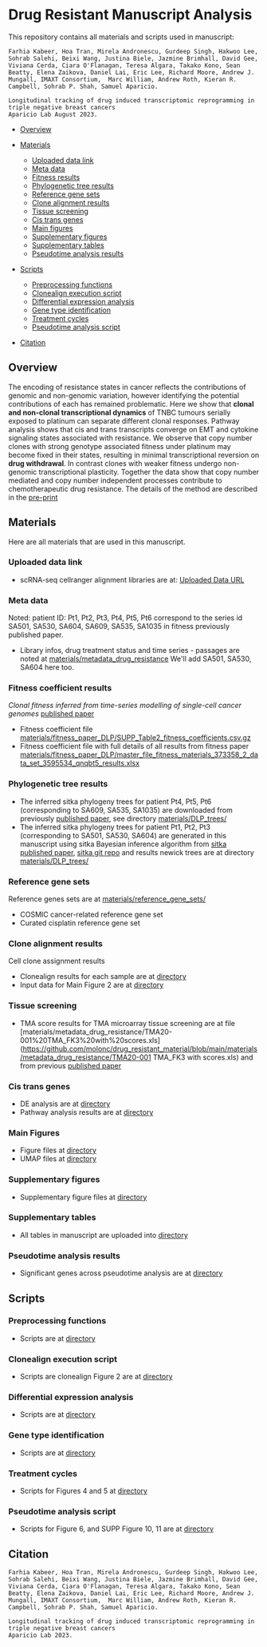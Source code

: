 
# Drug Resistant Manuscript Analysis

This repository contains all materials and scripts used in manuscript: 
```
Farhia Kabeer, Hoa Tran, Mirela Andronescu, Gurdeep Singh, Hakwoo Lee, Sohrab Salehi, Beixi Wang, Justina Biele, Jazmine Brimhall, David Gee, Viviana Cerda, Ciara O'Flanagan, Teresa Algara, Takako Kono, Sean Beatty, Elena Zaikova, Daniel Lai, Eric Lee, Richard Moore, Andrew J. Mungall, IMAXT Consortium,  Marc William, Andrew Roth, Kieran R. Campbell, Sohrab P. Shah, Samuel Aparicio.

Longitudinal tracking of drug induced transcriptomic reprogramming in triple negative breast cancers
Aparicio Lab August 2023. 

```

- [Overview](#overview)
- [Materials](#materials)
  - [Uploaded data link](#uploaded-data-link)
  - [Meta data](#meta-data)
  - [Fitness results](#fitness-coefficient-results)
  - [Phylogenetic tree results](#phylogenetic-tree-results)
  - [Reference gene sets](#reference-gene-sets)
  - [Clone alignment results](#clone-alignment-results)
  - [Tissue screening](#tissue-screening)
  - [Cis trans genes](#cis-trans-genes)
  - [Main figures](#main-figures)
  - [Supplementary figures](#supplementary-figures)
  - [Supplementary tables](#supplementary-tables)
  - [Pseudotime analysis results](#pseudotime-analysis-results)
 
- [Scripts](#scripts)
  - [Preprocessing functions](#preprocessing-functions)
  - [Clonealign execution script](#clonealign-execution-script)
  - [Differential expression analysis](#differential-expression-analysis)
  - [Gene type identification](#gene-type-identification)
  - [Treatment cycles](#treatment-cycles)
  - [Pseudotime analysis script](#pseudotime-analysis-script)
- [Citation](#citation)


## Overview

The encoding of resistance states in cancer reflects the contributions of genomic and non-genomic variation, however identifying the potential contributions of each has remained problematic. Here we show that **clonal and non-clonal transcriptional dynamics** of TNBC tumours serially exposed to platinum can separate different clonal responses. Pathway analysis shows that cis and trans transcripts converge on EMT and cytokine signaling states associated with resistance. We observe that copy number clones with strong genotype associated fitness under platinum may become fixed in their states, resulting in minimal transcriptional reversion on **drug withdrawal**. In contrast clones with weaker fitness undergo non-genomic transcriptional plasticity. Together the data show that copy number mediated and copy number independent processes contribute to chemotherapeutic drug resistance.
The details of the method are described in the [pre-print](https://www.biorxiv.org/content/uploadme_TODO) 



## Materials
Here are all materials that are used in this manuscript. 

### Uploaded data link
- scRNA-seq cellranger alignment libraries are at: [Uploaded Data URL](https://ega-archive.org/studies/EGAS00001007242)


### Meta data
Noted: patient ID: Pt1, Pt2, Pt3, Pt4, Pt5, Pt6 correspond to the series id SA501, SA530, SA604, SA609, SA535, SA1035 in fitness previously published paper. 
- Library infos, drug treatment status and time series - passages are noted at [materials/metadata_drug_resistance](https://github.com/molonc/drug_resistant_material/tree/main/materials/metadata_drug_resistance/)
We'll add SA501, SA530, SA604 here too.


### Fitness coefficient results
*Clonal fitness inferred from time-series modelling of single-cell cancer genomes* [published paper](http://dx.doi.org/10.1038/s41586-021-03648-3)

- Fitness coefficient file [materials/fitness_paper_DLP/SUPP_Table2_fitness_coefficients.csv.gz](https://github.com/molonc/drug_resistant_material/tree/main/materials/fitness_paper_DLP/SUPP_Table2_fitness_coefficients.csv.gz)
- Fitness coefficient file with full details of all results from fitness paper [materials/fitness_paper_DLP/master_file_fitness_materials_373358_2_data_set_3595534_qnqbt5_results.xlsx](https://github.com/molonc/drug_resistant_material/tree/main/materials/fitness_paper_DLP/master_file_fitness_materials_373358_2_data_set_3595534_qnqbt5_results.xlsx)


### Phylogenetic tree results

- The inferred sitka phylogeny trees for patient Pt4, Pt5, Pt6 (corresponding to SA609, SA535, SA1035) are downloaded from previously [published paper](http://dx.doi.org/10.1038/s41586-021-03648-3), see directory [materials/DLP_trees/](https://github.com/molonc/drug_resistant_material/tree/main/materials/DLP_trees/)
- The inferred sitka phylogeny trees for patient Pt1, Pt2, Pt3 (corresponding to SA501, SA530, SA604) are generated in this manuscript using sitka Bayesian inference algorithm from [sitka published paper](https://peercommunityjournal.org/articles/10.24072/pcjournal.292/), [sitka git repo](https://github.com/UBC-Stat-ML/sitkatree/) and results newick trees are at directory [materials/DLP_trees/](https://github.com/molonc/drug_resistant_material/tree/main/materials/DLP_trees/)


### Reference gene sets
Reference genes sets are at [materials/reference_gene_sets/](https://github.com/molonc/drug_resistant_material/tree/main/materials/reference_gene_sets/)
- COSMIC cancer-related reference gene set
- Curated cisplatin reference gene set 


### Clone alignment results
Cell clone assignment results
- Clonealign results for each sample are at [directory](https://github.com/molonc/drug_resistant_material/tree/main/materials/clonealign_results/clonealign/)
- Input data for Main Figure 2 are at [directory](https://github.com/molonc/drug_resistant_material/tree/main/materials/clonealign_plot)

### Tissue screening
- TMA score results for TMA microarray tissue screening are at file  [materials/metadata_drug_resistance/TMA20-001%20TMA_FK3%20with%20scores.xls](https://github.com/molonc/drug_resistant_material/blob/main/materials/metadata_drug_resistance/TMA20-001 TMA_FK3 with scores.xls) and from previous [published paper](http://dx.doi.org/10.1038/s41586-021-03648-3)

### Cis trans genes 
- DE analysis are at [directory](https://github.com/molonc/drug_resistant_material/tree/main/materials/cis_trans/) 
- Pathway analysis results are at [directory](https://github.com/molonc/drug_resistant_material/tree/main/materials/pathway)

### Main Figures 
- Figure files at [directory](https://github.com/molonc/drug_resistant_material/tree/main/materials/main_figures/) 
- UMAP files at [directory](https://github.com/molonc/drug_resistant_material/tree/main/materials/umap_figs/) 

### Supplementary figures 
- Supplementary figure files at [directory](https://github.com/molonc/drug_resistant_material/tree/main/materials/supplementary_figures/) 

### Supplementary tables
- All tables in manuscript are uploaded into [directory](https://github.com/molonc/drug_resistant_material/tree/main/materials/supplementary_tables/) 

### Pseudotime analysis results
- Significant genes across pseudotime analysis are at [directory](https://github.com/molonc/drug_resistant_material/tree/main/materials/trajectory_genes/)


## Scripts

### Preprocessing functions
- Scripts are at [directory](https://github.com/molonc/drug_resistant_material/tree/main/scripts/pipeline/utils/)

### Clonealign execution script 
- Scripts are clonealign Figure 2 are at [directory](https://github.com/molonc/drug_resistant_material/tree/main/scripts/)
### Differential expression analysis
- Scripts are at [directory](https://github.com/molonc/drug_resistant_material/tree/main/scripts/de_edgeR/)
### Gene type identification
- Scripts are at [directory](https://github.com/molonc/drug_resistant_material/tree/main/scripts/cis_trans/)
### Treatment cycles
- Scripts for Figures 4 and 5 at [directory](https://github.com/molonc/drug_resistant_material/tree/main/scripts/treatment_cycles/)
### Pseudotime analysis script
- Scripts for Figure 6, and SUPP Figure 10, 11 are at [directory](https://github.com/molonc/drug_resistant_material/tree/main/scripts/trajectory_analysis/)



## Citation
```
Farhia Kabeer, Hoa Tran, Mirela Andronescu, Gurdeep Singh, Hakwoo Lee, Sohrab Salehi, Beixi Wang, Justina Biele, Jazmine Brimhall, David Gee, Viviana Cerda, Ciara O'Flanagan, Teresa Algara, Takako Kono, Sean Beatty, Elena Zaikova, Daniel Lai, Eric Lee, Richard Moore, Andrew J. Mungall, IMAXT Consortium,  Marc William, Andrew Roth, Kieran R. Campbell, Sohrab P. Shah, Samuel Aparicio.

Longitudinal tracking of drug induced transcriptomic reprogramming in triple negative breast cancers
Aparicio Lab 2023. 

```


